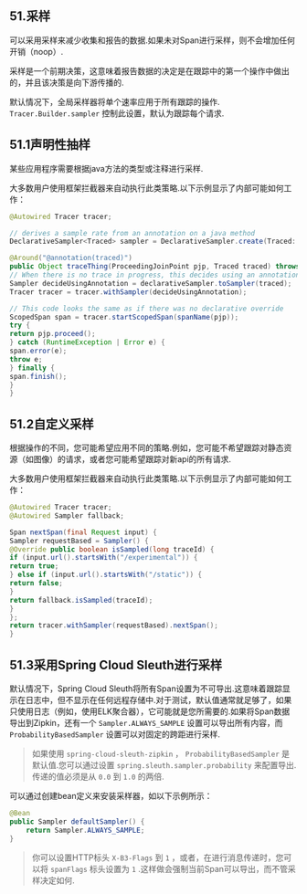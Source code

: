 ## 51.采样

可以采用采样来减少收集和报告的数据.如果未对Span进行采样，则不会增加任何开销（noop）.

采样是一个前期决策，这意味着报告数据的决定是在跟踪中的第一个操作中做出的，并且该决策是向下游传播的.

默认情况下，全局采样器将单个速率应用于所有跟踪的操作.  `Tracer.Builder.sampler` 控制此设置，默认为跟踪每个请求.

## 51.1声明性抽样

某些应用程序需要根据java方法的类型或注释进行采样.

大多数用户使用框架拦截器来自动执行此类策略.以下示例显示了内部可能如何工作：

```java
@Autowired Tracer tracer;

// derives a sample rate from an annotation on a java method
DeclarativeSampler<Traced> sampler = DeclarativeSampler.create(Traced::sampleRate);

@Around("@annotation(traced)")
public Object traceThing(ProceedingJoinPoint pjp, Traced traced) throws Throwable {
// When there is no trace in progress, this decides using an annotation
Sampler decideUsingAnnotation = declarativeSampler.toSampler(traced);
Tracer tracer = tracer.withSampler(decideUsingAnnotation);

// This code looks the same as if there was no declarative override
ScopedSpan span = tracer.startScopedSpan(spanName(pjp));
try {
return pjp.proceed();
} catch (RuntimeException | Error e) {
span.error(e);
throw e;
} finally {
span.finish();
}
}
```

## 51.2自定义采样

根据操作的不同，您可能希望应用不同的策略.例如，您可能不希望跟踪对静态资源（如图像）的请求，或者您可能希望跟踪对新api的所有请求.

大多数用户使用框架拦截器来自动执行此类策略.以下示例显示了内部可能如何工作：

```java
@Autowired Tracer tracer;
@Autowired Sampler fallback;

Span nextSpan(final Request input) {
Sampler requestBased = Sampler() {
@Override public boolean isSampled(long traceId) {
if (input.url().startsWith("/experimental")) {
return true;
} else if (input.url().startsWith("/static")) {
return false;
}
return fallback.isSampled(traceId);
}
};
return tracer.withSampler(requestBased).nextSpan();
}
```

## 51.3采用Spring Cloud Sleuth进行采样

默认情况下，Spring Cloud Sleuth将所有Span设置为不可导出.这意味着跟踪显示在日志中，但不显示在任何远程存储中.对于测试，默认值通常就足够了，如果只使用日志（例如，使用ELK聚合器），它可能就是您所需要的.如果将Span数据导出到Zipkin，还有一个 `Sampler.ALWAYS_SAMPLE` 设置可以导出所有内容，而 `ProbabilityBasedSampler` 设置可以对固定的跨距进行采样.

> 如果使用 `spring-cloud-sleuth-zipkin` ， `ProbabilityBasedSampler` 是默认值.您可以通过设置 `spring.sleuth.sampler.probability` 来配置导出.传递的值必须是从 `0.0` 到 `1.0` 的两倍.

可以通过创建bean定义来安装采样器，如以下示例所示：

```java
@Bean
public Sampler defaultSampler() {
	return Sampler.ALWAYS_SAMPLE;
}
```

> 你可以设置HTTP标头 `X-B3-Flags` 到 `1` ，或者，在进行消息传递时，您可以将 `spanFlags` 标头设置为 `1` .这样做会强制当前Span可以导出，而不管采样决定如何.

